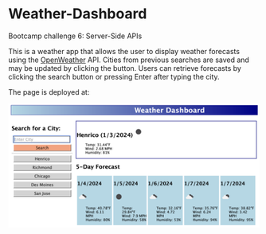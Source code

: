 # Weather-Dashboard
Bootcamp challenge 6: Server-Side APIs

This is a weather app that allows the user to display weather forecasts using the [OpenWeather](https://openweathermap.org) API. Cities from previous searches are saved and may be updated by clicking the button. Users can retrieve forecasts by clicking the search button or pressing Enter after typing the city.

The page is deployed at: 

 
![](./assets/images/WeatherDashboard.png)
